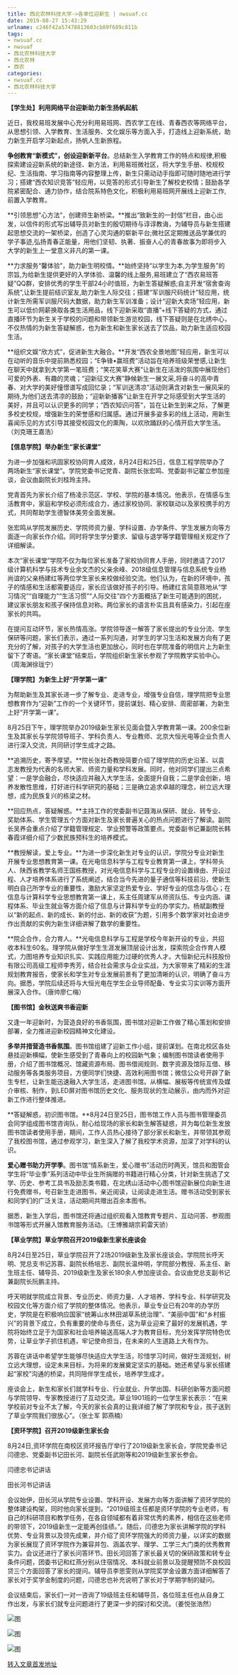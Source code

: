 ```yaml
---
title: 西北农林科技大学->各单位迎新生 | nwsuaf.cc
date: 2019-08-27 15:43:29
urlname: c246f42a57478813603cb89f689c811b
tags: 
- nwsuaf.cc
- nwsuaf
- 西北农林科技大学
- 西北农林
- 西农
categories:
- nwsuaf.cc
- 西北农林科技大学
---
```



**【学生处】利用网络平台迎新助力新生扬帆起航**

近日，我校易班发展中心充分利用易班网、西农学工在线、青春西农等网络平台，从思想引领、入学教育、生活服务、文化娱乐等方面入手，打造线上迎新系统，助力新生开启学习新起点，扬帆人生新旅程。

**争创教育“新模式”，创设迎新新平台**。总结新生入学教育工作的特点和规律,积极探索建设迎新系统的新途径、新方法，利用易班微社区，将大学生手册、校规校纪、生活指南、学习指南等内容整理上传，新生只需动动手指即可随时随地进行学习；搭建“西农知识竞答”轻应用，以竞答的形式引导新生了解校史校情；鼓励各学院紧密配合、通力协作，结合院系特色文化，积极利用易班网开展线上迎新工作,前置入学教育。

**引领思想“心方法”，创建师生新桥梁。**推出“致新生的一封信”栏目，由心出发，以信件的形式写出辅导员对新生的殷切期待与谆谆教诲，为辅导员与新生搭建起思想交流的一架桥梁，创造了心灵沟通的崭新平台;微社区定期推送品学兼优的学子事迹,弘扬青春正能量，用他们坚韧、执著、振奋人心的青春故事为即将步入大学的新生上一堂意义非凡的第一课。

**力求服务“馨体验”，助力新生明校情。**始终坚持“以学生为本,为学生服务”的宗旨,为给新生提供更好的入学体验、温馨的线上服务,易班建立了“西农易班答疑”QQ群，安排优秀的学生干部24小时值班，为新生答疑解惑;自主开发“宿舍查询系统”,让新生提前结识室友,助力新生人际交往；搭建“军训服尺码统计”轻应用，统计新生所需军训服尺码大数据，助力新生军训准备；设计“迎新大卖场”轻应用，新生可以低价网薪换取各类生活用品，线下迎新采取“直播”+线下答疑的方式，通过直播环节为新生关于学校的问题和带领新生游览校园，线下答疑则是在北绣中心，不仅热情的为新生答疑解惑，也为新生和新生家长送去了饮品，助力新生适应校园生活。

**组织文娱“欣方式”，促进新生大融合。**开发“西农全景地图”轻应用，新生可以在动听的音乐中提前熟悉校园；“E争锋•赢班费”活动旨在培养班级荣誉感,让新生在聊天中就拿到大学第一笔班费；“笑花笑草大赛”让新生在活泼的氛围中展现他们可爱的外表、有趣的灵魂；“迎新征文大赛”静候新生一展文采,将奋斗的高中青春、对大学的美好憧憬谱写成回忆录；“军训送清凉”活动则满含对新生一展风采的期待,为他们送去清凉的鼓励；“迎新新播客”让新生在开学之际感受到大学生活的美好，并且可以认识更多的同学；“西农知识问答”，旨在让新生到来之际，了解更多校史校规，增强新生的荣誉感和归属感。通过开展多姿多彩的线上活动，用新生喜闻乐见的方式引导其接受校园文化的熏陶，以欢欣踊跃的心情开启大学生活。（刘克珊王嘉浩）

**【信息学院】举办新生“家长课堂”**

为进一步加强和巩固家校协同育人成效，8月24日和25日，信息工程学院举办了两场新生“家长课堂”。学院党委书记党青、副院长张宏鸣、党委副书记翟立参加座谈，会议由副院长刘桂玲主持。

党青首先为家长介绍了杨凌示范区、学校、学院的基本情况。他表示，在情感与生活教育中，家庭和学校必须形成合力，通过家校协同、家校联动以及家校携手的方式，共同帮助学生德智体美劳全面发展。

张宏鸣从学院发展历史、学院师资力量、学科设置、办学条件、学生发展方向等方面逐一向家长作介绍。同时将学生学分要求、留级与退学等学籍管理相关规定作了详细解读。

本次“家长课堂”学院不仅为每位家长准备了家校协同育人手册，同时邀请了2017级计算机科学与技术专业余文杰的父亲余峰、2018级信息管理与信息系统专业杨尚谊的父亲杨建红等两位学生家长来校做经验交流。他们认为，在新的环境中，孩子的情感和生活都需要适应，家长应该做好孩子的引导。杨建红言简意赅地从“学习情况”“自理能力”“生活习惯”“人际交往”四个方面概括了新生可能遇到的困扰，建议家长朋友和孩子保持信息对称。两位家长的语言朴实且具有感染力，引起在座家长的共鸣。

在提问互动环节，家长热情高涨。学院领导逐一解答了家长提出的专业分流、学生保研等问题，家长们表示，通过一系列沟通，对学生的学习生活和发展方向有了更充分的了解，对孩子的大学生活也更加放心，同时也在学院准备的明信片上为新生留下了寄语。“家长课堂”结束后，学院组织新生家长参观了学院教学实验中心。（周海渊徐珑宁）

**【理学院】为新生上好“开学第一课”**

为帮助新生及其家长进一步了解专业、走进专业，增强专业自信，理学院把专业思想教育作为“迎新”工作的一个关键环节，提前谋划、精心安排、周密部署，为新生上好“开学第一课”。

8月25日下午，理学院举办2019级新生家长见面会暨入学教育第一课。200余位新生及其家长与学院领导班子、学科负责人、专业教师、北京大恒光电等企业负责人进行深入交流，共同研讨学生成才之路。

**追溯历史，寄予厚望。**院长张社奇教授简要介绍了理学院的历史沿革、以袁志发教授为代表的名师大家、师资力量和学科发展。同时，他对同学们提出三点希望：一是学会融合，尽快适应并融入大学生活，全面提升自我；二是学会创新，培养发散性思维，打好进行科学研究的基础；三是确立追求卓越的理念，树立远大理想，成为民族复兴的栋梁之材。

**回应热点，答疑解惑。**主持工作的党委副书记聂海从保研、就业、转专业、奖助体系、学生管理五个方面对新生及家长普遍关心的热点问题进行了解读。副院长吴养会重点介绍了学籍管理规定、学业预警等政策要点。党委副书记兼副院长韩春霞详细介绍了少数民族预科生的培养模式。

**教授解读，爱上专业。**为进一步深化新生对专业的认识，学院分专业对新生开展专业思想教育第一课。在光电信息科学与工程专业教育第一课上，学科带头人、陕西省教学名师王国栋教授，对光电信息科学与工程专业的设置缘由、开设过程、人才培养体系进行了系统阐述，结合当今先进的量子通信等科技前沿，使新生明白自己所学专业的重要性，激励大家坚定热爱专业、学好专业的信念与信心；在信息与计算科学专业思想教育第一课上，系主任周建军从师资队伍、专业内涵、课程体系、毕业生就业等方面介绍了信息与计算科学专业的办学实力。杨斌副教授以“新的起点、新的成长、新的付出、新的收获”为题，引用多个数学家对社会进步作出贡献的实例为新生详细讲解了数学的重要性。

**院企合作，合力育人。**光电信息科学与工程是学校今年新开设的专业，共招收本科生60名。理学院从做好学生生涯发展顶层设计出发，探索院企合作育人模式，力图培养专业知识扎实、实践应用能力过硬的优秀人才。大恒新纪元科技股份有限公司高级工程师李秀芳，结合社会需求与企业实战，为大家带来了精彩的生涯规划教育报告，使家长和学生对专业发展前景有了更加清晰的认识，明确了奋斗方向。据悉，学院后续还将与大恒光电在学生企业导师配备、专业实习实训等方面开展深入合作。（唐帅廖仁梅）

**【图书馆】金秋送爽书香迎新**

又逢一年迎新时，为营造良好的书香氛围，图书馆对迎新工作做了精心策划和安排部署，全力推进迎新校园精神文化建设。

**多举并措营造书香氛围**。图书馆组建了迎新工作小组，提前谋划。在南北校区各处悬挂迎新横幅，使新生感受到了青春向上的校园新气象；编制图书馆读者使用手册，介绍了图书馆概况、馆藏资源布局、图书借阅规则、数字资源及馆际互借、移动服务等各类服务项目，方便同学们快捷、高效利用图书馆；微信公众号开辟了新生专栏，让新生能迅速融入大学生活，走进图书馆。从横幅、展板等传统宣传及媒介审核、制作，到LED屏对图书馆历史文化、服务现状的生动展示，由内而外对迎新工作进行整体推进。

**答疑解惑，初识图书馆。**8月24日至25日，图书馆工作人员与图书管理委员会同学组成图书馆咨询队，耐心给现场的家长和新生解答疑惑，并为每位新生发放图书馆读者使用手册，期间，工作人员热心接待了部分家长和新生，并带领其参观了我校图书馆，通过参观学习，新生深入了解了我校学术资源，加深了对学科的认识。

**爱心赠书助力开学季**。图书馆“情系新生，爱心赠书”活动历时两天，馆员和图管会学生将“毕业季”系列活动中毕业生所捐赠的书籍进行精心分类，针对新生挑选了文学、历史、参考工具书及励志类书籍，在北绣山活动中心图书馆迎新展位向新生进行免费赠书，号召新生走进图书，亲近阅读，让阅读走进生活。赠书活动受到家长和同学们的广泛关注，活动期间共赠出百余本图书。

据悉，新生入学后，图书馆还将通过组织观看入馆教育专题片、互动问答、参观图书馆等形式开展入馆教育服务活动。（王博雅胡宗莉雷天骄）

**【草业学院】草业学院召开2019级新生家长座谈会**

8月24日至25日，草业学院召开了2场2019级新生及家长座谈会。学院院长呼天明、党总支书记苏蓉、副院长杨培志、副院长温仲明，学院部分教授、系主任、新生班主任、辅导员、2019级新生及家长180余人参加座谈会。会议由党总支副书记兼副院长阮鹏主持。

呼天明就学院成立背景、专业历史、师资力量、人才培养、学科专业、科学研究及校园文化等方面介绍了学院的整体情况。他表示，草业专业已有20年的办学历史，学院是在积极响应国家“统筹山水林田湖草系统治理”、“美丽中国”和“乡村振兴”的背景下成立，负有重要的使命与责任，这为草业迎来了最好的发展机遇，学院将始终立足于为国家和社会培养输送高端人才为教育目标，充分发挥学院特色优势，让草业学子抓住机遇，牢记使命担当，在未来的人生道路上大有作为。

苏蓉在讲话中希望学生能够尽快适应大学生活，珍惜学习时间，做好生涯规划，树立远大理想，设定未来目标，为将来的发展奠定坚实的基础。她还希望与家长搭建起“家校”沟通的桥梁，共同陪伴学生成长，培养学生成才。

座谈会上，新生和家长们就学科专业、行业就业、升学出国、科研创新等方面问题与学院领导、专家教授进行了互动交流。草业1901班的一位学生家长表示：“在来学校前对专业不太了解，今天的家长会真的让我详细了解了学院和专业，孩子送到了草业学院我们很放心”。（张士军 郭燕楠）

**【资环学院】召开2019级新生家长会**

8月24日,资环学院在南校区资环报告厅举行了2019级新生家长会，学院党委书记闫德忠、党委副书记田长河、副院长任武刚等和2019级新生家长参会。

闫德忠书记讲话

田长河书记讲话

会议始伊，田长河从学院专业设置、学科开设、发展方向等方面讲解了资环学院的整体建设构架，同时他向家长提到，“2019级班主任都是资环学院的专业老师，有自己的科研项目和教学任务，在各自领域都有着非常优秀的素养，相信在这些老师的带领下，2019级新生一定能再创佳绩。”。随后，闫德忠为家长讲解学院的学科优势、专业背景以及领先成果，并介绍了资环学院强大的师资力量，以详实的数据为家长展现了资环学院作为兼容并包、涵盖农学、理学、工学三大门类的优秀教育实力。会议还进行了家长问答环节。田长河回答了家长最关切的保研政策和转专业条件问题，团委书记和红燕分别从住宿情况、本科就业前景以及提醒预防不良校园贷三个方面回答了家长的提问。辅导员李思雯则从学院奖学金设置方面详细解答了家长对于奖学金制度的问题，闫德忠也补充说明了家长对于学期学制的疑问。

会议结束后，家长们一对一咨询了19级班主任和辅导员，各位班主任也从自身工作出发，与家长们就专业问题进行了更深一步的探讨和交流。（姜悦张浩然）



![图](https://news.nwsuaf.edu.cn/images/content/2019-08/20190827113730393349.jpg)

![图](https://news.nwsuaf.edu.cn/images/content/2019-08/20190827113713533237.jpg)

![图](https://news.nwsuaf.edu.cn/images/content/2019-08/20190827113216250129.jpg)

[转入文章首发地址](https://news.nwsuaf.edu.cn/xnxw/91470.htm)